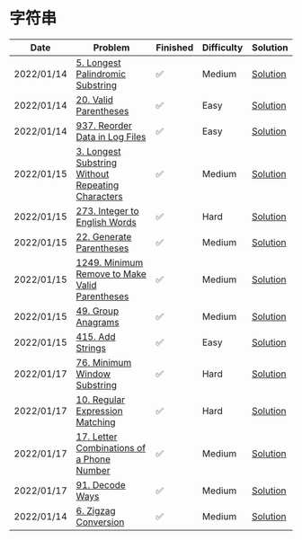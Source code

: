 # 字符串
| Date       | Problem                                                                                                                            | Finished | Difficulty | Solution                                               |
|------------|------------------------------------------------------------------------------------------------------------------------------------|----------|------------|--------------------------------------------------------|
| 2022/01/14 | [5. Longest Palindromic Substring](https://leetcode.com/problems/longest-palindromic-substring/)                                   | ✅        | Medium     | [Solution](./src/string/LongestPalindrome.java)        |
| 2022/01/14 | [20. Valid Parentheses](https://leetcode.com/problems/valid-parentheses/)                                                          | ✅        | Easy       | [Solution](./src/string/IsValid.java)                  |
| 2022/01/14 | [937. Reorder Data in Log Files](https://leetcode.com/problems/reorder-data-in-log-files/)                                         | ✅        | Easy       | [Solution](./src/string/ReorderLogFiles.java)          |
| 2022/01/15 | [3. Longest Substring Without Repeating Characters](https://leetcode.com/problems/longest-substring-without-repeating-characters/) | ✅        | Medium     | [Solution](./src/string/LengthOfLongestSubstring.java) |
| 2022/01/15 | [273. Integer to English Words](https://leetcode.com/problems/integer-to-english-words/)                                           | ✅        | Hard       | [Solution](./src/string/NumberToWords.java)            |
| 2022/01/15 | [22. Generate Parentheses](https://leetcode.com/problems/generate-parentheses/)                                                    | ✅        | Medium     | [Solution](./src/string/GenerateParenthesis.java)      |
| 2022/01/15 | [1249. Minimum Remove to Make Valid Parentheses](https://leetcode.com/problems/minimum-remove-to-make-valid-parentheses/)          | ✅        | Medium     | [Solution](./src/string/MinRemoveToMakeValid.java)     |
| 2022/01/15 | [49. Group Anagrams](https://leetcode.com/problems/group-anagrams/)                                                                | ✅        | Medium     | [Solution](./src/string/GroupAnagrams.java)            |
| 2022/01/15 | [415. Add Strings](https://leetcode.com/problems/add-strings/)                                                                     | ✅        | Easy       | [Solution](./src/string/AddStrings.java)               |
| 2022/01/17 | [76. Minimum Window Substring](https://leetcode.com/problems/minimum-window-substring/)                                            | ✅        | Hard       | [Solution](./src/string/MinWindow.java)                |
| 2022/01/17 | [10. Regular Expression Matching](https://leetcode.com/problems/regular-expression-matching/)                                      | ✅        | Hard       | [Solution](./src/string/isMatch.java)                  |
| 2022/01/17 | [17. Letter Combinations of a Phone Number](https://leetcode.com/problems/letter-combinations-of-a-phone-number/)                  | ✅        | Medium     | [Solution](./src/string/LetterCombinations.java)       |
| 2022/01/17 | [91. Decode Ways](https://leetcode.com/problems/decode-ways/)                                                                      | ✅        | Medium     | [Solution](./src/string/NumDecodings.java)             |
| 2022/01/14 | [6. Zigzag Conversion](https://leetcode.com/problems/zigzag-conversion/)                                                           | ✅        | Medium     | [Solution](./src/string/Convert.java)                  |

